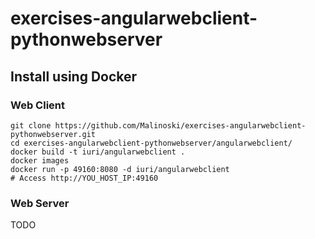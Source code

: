 # exercises-angularwebclient-pythonwebserver

## Install using Docker 

### Web Client
```
git clone https://github.com/Malinoski/exercises-angularwebclient-pythonwebserver.git
cd exercises-angularwebclient-pythonwebserver/angularwebclient/
docker build -t iuri/angularwebclient .
docker images
docker run -p 49160:8080 -d iuri/angularwebclient
# Access http://YOU_HOST_IP:49160

```

### Web Server
TODO

